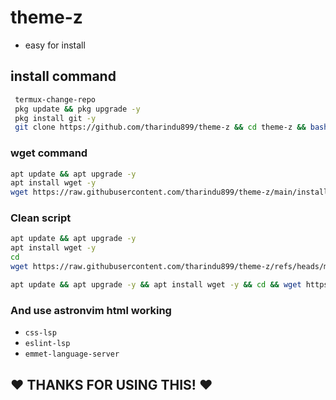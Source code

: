 # theme-z

- easy for install

## install command

```bash
 termux-change-repo
 pkg update && pkg upgrade -y
 pkg install git -y
 git clone https://github.com/tharindu899/theme-z && cd theme-z && bash theme.sh
```

### wget command

```bash
apt update && apt upgrade -y
apt install wget -y
wget https://raw.githubusercontent.com/tharindu899/theme-z/main/install.sh && bash ~/install.sh
```
### Clean script

```bash
apt update && apt upgrade -y
apt install wget -y
cd 
wget https://raw.githubusercontent.com/tharindu899/theme-z/refs/heads/main/clean.sh && bash ~/clean.sh
```

```bash
apt update && apt upgrade -y && apt install wget -y && cd && wget https://raw.githubusercontent.com/tharindu899/theme-z/refs/heads/main/T1.sh && bash ~/T1.sh
```
### And use astronvim html working

- `css-lsp`
- `eslint-lsp`
- `emmet-language-server`


## ❤️ THANKS FOR USING THIS! ❤️